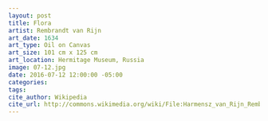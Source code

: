 ```yaml
---
layout: post
title: Flora
artist: Rembrandt van Rijn
art_date: 1634
art_type: Oil on Canvas
art_size: 101 cm x 125 cm
art_location: Hermitage Museum, Russia
image: 07-12.jpg
date: 2016-07-12 12:00:00 -05:00
categories:
tags:
cite_author: Wikipedia
cite_url: http://commons.wikimedia.org/wiki/File:Harmensz_van_Rijn_Rembrandt_-_%D0%A4%D0%BB%D0%BE%D1%80%D0%B0_-_Google_Art_Project.jpg
---
```

